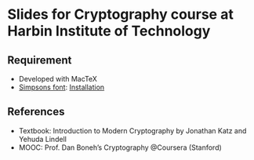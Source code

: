 Slides for Cryptography course at Harbin Institute of Technology
==========

## Requirement
* Developed with MacTeX
* [Simpsons font](/simpsons.zip/): [Installation](http://tex.stackexchange.com/questions/28567/how-to-install-and-use-simpsons-font)

## References
* Textbook: Introduction to Modern Cryptography by Jonathan Katz and Yehuda Lindell
* MOOC: Prof. Dan Boneh’s Cryptography @Coursera (Stanford)



